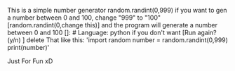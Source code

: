 This is a simple number generator 
random.randint(0,999)
if you want to gen a number between 0 and 100, change "999" to "100"[random.randint(0,change this)] and the program will generate a number between 0 and 100
[]: # Language: python
if you don't want [Run again? (y/n) ] delete That 
like this:
'import random
number = random.randint(0,999)
print(number)'

Just For Fun xD